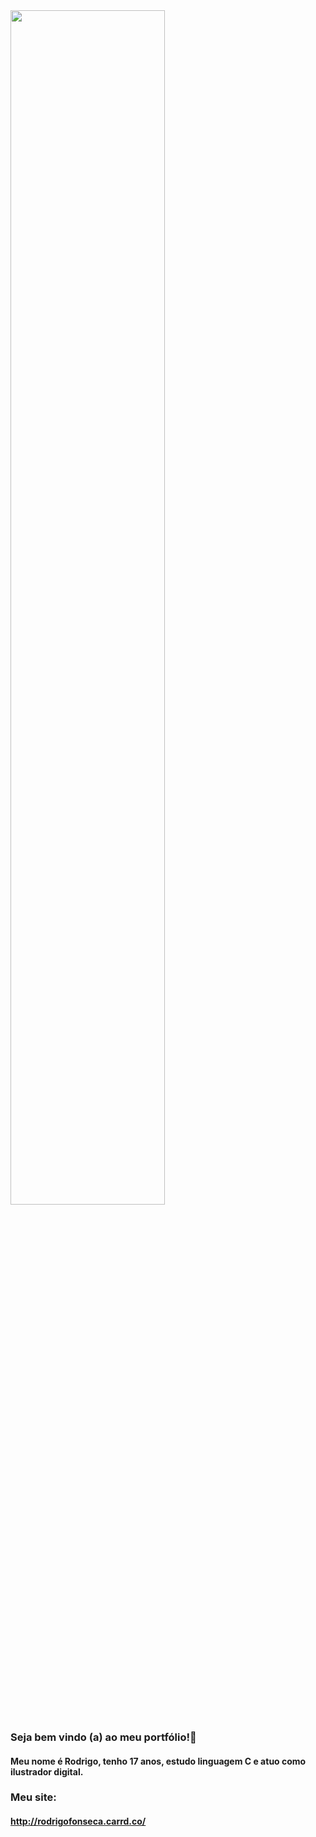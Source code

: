 <img src="https://rodrigofonseca.carrd.co/assets/images/gallery01/fd0fd43c.jpg?v=bd763730" width="70%"/>

### Seja bem vindo (a) ao meu portfólio!👋

#### Meu nome é Rodrigo, tenho 17 anos, estudo linguagem C e atuo como ilustrador digital.

### Meu site:
#### http://rodrigofonseca.carrd.co/




<!--
**Tylapias/Tylapias** is a ✨ _special_ ✨ repository because its `README.md` (this file) appears on your GitHub profile.

Here are some ideas to get you started:

- 🔭 I’m currently working on ...
- 🌱 I’m currently learning ...
- 👯 I’m looking to collaborate on ...
- 🤔 I’m looking for help with ...
- 💬 Ask me about ...
- 📫 How to reach me: ...
- 😄 Pronouns: ...
- ⚡ Fun fact: ...
-->
